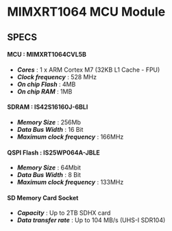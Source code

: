 # MIMXRT1064 MCU Module
## SPECS
#### MCU : MIMXRT1064CVL5B 
* ***Cores*** : 1 x ARM Cortex M7 (32KB L1 Cache - FPU)
* ***Clock frequency*** : 528 MHz  
* ***On chip Flash*** : 4MB  
* ***On chip RAM*** : 1MB
#### SDRAM : IS42S16160J-6BLI
* ***Memory Size*** : 256Mb
* ***Data Bus Width*** : 16 Bit
* ***Maximum clock frequency*** : 166MHz
#### QSPI Flash : IS25WP064A-JBLE
* ***Memory Size*** : 64Mbit
* ***Data Bus Width*** : 8 Bit
* ***Maximum clock frequency*** : 133MHz
#### SD Memory Card Socket
* ***Capacity*** : Up to 2TB SDHX card
* ***Data transfer rate*** : Up to 104 MB/s (UHS-I SDR104)
